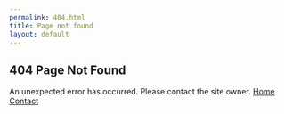 ```yaml
---
permalink: 404.html
title: Page not found
layout: default
---
```


<section class="section is-medium"><h1 class="title">404 Page Not Found
</h1>An unexpected error has occurred. Please contact the site owner. <a class="button" href="/">Home</a> <a class="button" href="/contact">Contact</a> <!--img class="image-404" src="https://www.eastfieldcollege.edu/PublishingImages/Pages/PageNotFoundError/404-robot.gif"-->
</section>